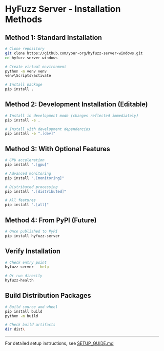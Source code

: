 # HyFuzz Server - Installation Methods

## Method 1: Standard Installation
```bash
# Clone repository
git clone https://github.com/your-org/hyfuzz-server-windows.git
cd hyfuzz-server-windows

# Create virtual environment
python -m venv venv
venv\Scripts\activate

# Install package
pip install .
```

## Method 2: Development Installation (Editable)
```bash
# Install in development mode (changes reflected immediately)
pip install -e .

# Install with development dependencies
pip install -e ".[dev]"
```

## Method 3: With Optional Features
```bash
# GPU acceleration
pip install ".[gpu]"

# Advanced monitoring
pip install ".[monitoring]"

# Distributed processing
pip install ".[distributed]"

# All features
pip install ".[all]"
```

## Method 4: From PyPI (Future)
```bash
# Once published to PyPI
pip install hyfuzz-server
```

## Verify Installation
```bash
# Check entry point
hyfuzz-server --help

# Or run directly
hyfuzz-health
```

## Build Distribution Packages
```bash
# Build source and wheel
pip install build
python -m build

# Check build artifacts
dir dist\
```

---

For detailed setup instructions, see [SETUP_GUIDE.md](SETUP_GUIDE.md)